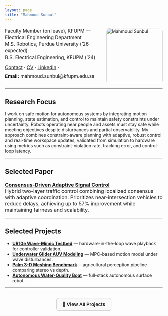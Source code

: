 ```yaml
---
layout: page
title: "Mahmoud Sunbul"
---
```


<div style="display:flex; align-items:flex-start; justify-content:space-between; flex-wrap:wrap;">
  <div style="flex:1; min-width:280px;">

  <div style="font-size:0.95rem; line-height:1.4; margin-top:4px;">
    <p style="margin:0;">Faculty Member (on leave), KFUPM — Electrical Engineering Department</p>
    <p style="margin:0;">M.S. Robotics, Purdue University (’26 expected)</p>
    <p style="margin:0;">B.S. Electrical Engineering, KFUPM (’24)</p>
  </div>

  <div style="margin-top:10px; margin-bottom:6px; font-size:0.95rem; line-height:1.6;">
    <a href="https://msunbulee.github.io/portfolio/contact/" target="_blank">Contact</a> ·
    <a href="/portfolio/assets/cv/msunbul_Resume.pdf" target="_blank">CV</a> ·
    <a href="https://www.linkedin.com/in/msunbul/" target="_blank">LinkedIn</a> ·
  </div>

  <div style="font-size:0.95rem;">
    <strong>Email:</strong> mahmoud.sunbul@kfupm.edu.sa
  </div>

  </div>

  <div style="flex:0 0 auto; margin-left:24px;">
    <img src="/portfolio/assets/images/mahmoud.PNG" alt="Mahmoud Sunbul" width="180" style="border-radius:12px; margin-top:5px;">
  </div>
</div>


---

## Research Focus
I work on safe motion for autonomous systems by integrating motion planning, state estimation, and control to maintain safety constraints under uncertainty. Robots operating near people and assets must stay safe while meeting objectives despite disturbances and partial observability. My approach combines constraint-aware planning with adaptive, robust control and real-time workspace updates, validated from simulation to hardware using metrics such as constraint-violation rate, tracking error, and control-loop latency.

---
## Selected Paper
<div style="font-size:1rem; margin-top:20px;">
  <ul style="list-style-type: none; padding-left: 0;">
    <li>
      <strong><a href="/portfolio/projects/consensus-signal-control/">Consensus-Driven Adaptive Signal Control</a></strong><br>
      Hybrid two-layer traffic control combining localized consensus with adaptive coordination. Prioritizes near-intersection vehicles to reduce delays, achieving up to 57% improvement while maintaining fairness and scalability.
    </li>
  </ul>
</div>


---
## Selected Projects
  - **[UR10e Wave-Mimic Testbed](/portfolio/projects/ur10e/)** — hardware-in-the-loop wave playback for controller validation.
  - **[Underwater Glider AUV Modeling](/portfolio/projects/underwater-glider/)** — MPC-based motion model under wave disturbances.  
  - **[Palm 3-D Meshing Benchmark](/portfolio/projects/palm-canopy-mesh/)**— agricultural perception pipeline comparing stereo vs depth. 
  - **[Autonomous Water-Quality Boat](/portfolio/projects/wq-boat/)** — full-stack autonomous surface robot.  

---

<div style="text-align:center; margin-top:32px;">
  <a href="/portfolio/projects/"
     style="font-weight:600; text-decoration:none; border:1px solid #bbb;
            padding:10px 18px; border-radius:8px; display:inline-block;
            font-size:0.95rem; background:#f9f9f9;">
     📂 View All Projects
  </a>
</div>

